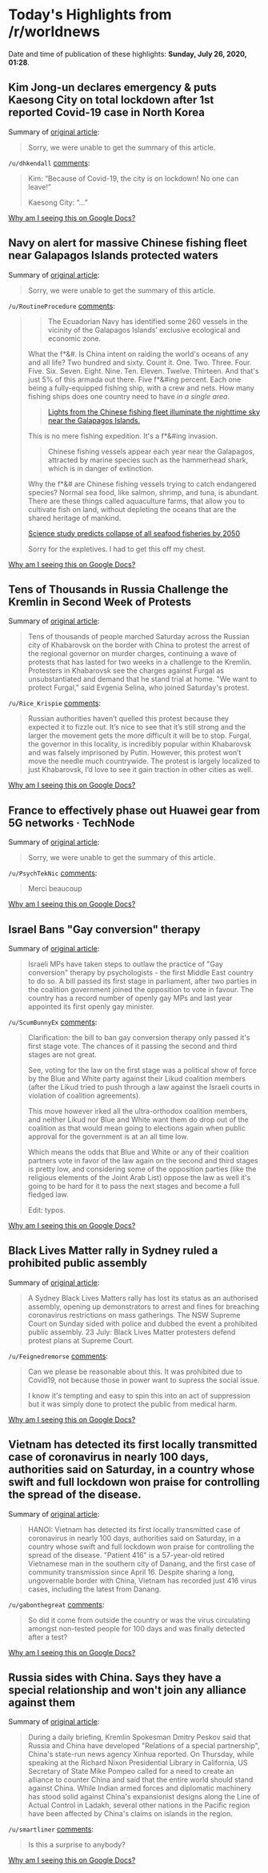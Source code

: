 # Today's Highlights from /r/worldnews

Date and time of publication of these highlights: **Sunday, July 26, 2020, 01:28**.

## Kim Jong-un declares emergency & puts Kaesong City on total lockdown after 1st reported Covid-19 case in North Korea

Summary of [original article](https://www.rt.com/news/495873-north-korea-kaesong-emergency-coronavirus/):

> Sorry, we were unable to get the summary of this article.

`/u/dhkendall` [comments](https://www.reddit.com/r/worldnews/comments/hxvqan/kim_jongun_declares_emergency_puts_kaesong_city/):

> Kim: “Because of Covid-19, the city is on lockdown!  No one can leave!” 
> 
> Kaesong City: “...”

[Why am I seeing this on Google Docs?](https://docs.google.com/document/d/1Dc6We63vOXIZsc0op-Bt4abqkYjXzOigalQqFxmvvbM/edit?usp=sharing)

## Navy on alert for massive Chinese fishing fleet near Galapagos Islands protected waters

Summary of [original article](https://cuencahighlife.com/navy-on-alert-for-massive-chinese-fishing-fleet-near-galapagos-islands-protected-waters/):

> Sorry, we were unable to get the summary of this article.

`/u/RoutineProcedure` [comments](https://www.reddit.com/r/worldnews/comments/hxy0ch/navy_on_alert_for_massive_chinese_fishing_fleet/):

> > The Ecuadorian Navy has identified some 260 vessels in the vicinity of the Galapagos Islands’ exclusive ecological and economic zone.
> 
> What the f\*&#. Is China intent on raiding the world's oceans of any and all life? Two hundred and sixty. Count it. One. Two. Three. Four. Five. Six. Seven. Eight. Nine. Ten. Eleven. Twelve. Thirteen. And that's just 5% of this armada out there. Five f\*&#ing percent. Each one being a fully-equipped fishing ship, with a crew and nets. How many fishing ships does one country need to have *in a single area*.
> 
> > [Lights from the Chinese fishing fleet illuminate the nighttime sky near the Galapagos Islands.](https://cuencahighlife.com/wp-content/uploads/2020/07/chinese-fleet.jpg)
> 
> This is no mere fishing expedition. It's a f*&#ing invasion.
> 
> > Chinese fishing vessels appear each year near the Galapagos, attracted by marine species such as the hammerhead shark, which is in danger of extinction.
> 
> Why the f*&# are Chinese fishing vessels trying to catch endangered species? Normal sea food, like salmon, shrimp, and tuna, is abundant. There are these things called aquaculture farms, that allow you to cultivate fish on land, without depleting the oceans that are the shared heritage of mankind.
> 
> [Science study predicts collapse of all seafood fisheries by 2050](https://news.stanford.edu/news/2006/november8/ocean-110806.html)
> 
> Sorry for the expletives. I had to get this off my chest.

[Why am I seeing this on Google Docs?](https://docs.google.com/document/d/1Dc6We63vOXIZsc0op-Bt4abqkYjXzOigalQqFxmvvbM/edit?usp=sharing)

## Tens of Thousands in Russia Challenge the Kremlin in Second Week of Protests

Summary of [original article](https://time.com/5871766/protests-russia-governor-arrest/?utm_source=feedburner&utm_medium=feed&utm_campaign=Feed%3A+time%2Ftopstories+%28TIME%3A+Top+Stories%29):

> Tens of thousands of people marched Saturday across the Russian city of Khabarovsk on the border with China to protest the arrest of the regional governor on murder charges, continuing a wave of protests that has lasted for two weeks in a challenge to the Kremlin. Protesters in Khabarovsk see the charges against Furgal as unsubstantiated and demand that he stand trial at home. "We want to protect Furgal," said Evgenia Selina, who joined Saturday's protest.

`/u/Rice_Krispie` [comments](https://www.reddit.com/r/worldnews/comments/hxnrfo/tens_of_thousands_in_russia_challenge_the_kremlin/):

> Russian authorities haven’t quelled this protest because they expected it to fizzle out. It’s nice to see that it’s still strong and the larger the movement gets the more difficult it will be to stop. Furgal, the governor in this locality, is incredibly popular within Khabarovsk and was falsely imprisoned by Putin. However, this protest won’t move the needle much countrywide. The protest is largely localized to just Khabarovsk, I’d love to see it gain traction in other cities as well.

[Why am I seeing this on Google Docs?](https://docs.google.com/document/d/1Dc6We63vOXIZsc0op-Bt4abqkYjXzOigalQqFxmvvbM/edit?usp=sharing)

## France to effectively phase out Huawei gear from 5G networks · TechNode

Summary of [original article](https://technode.com/2020/07/23/france-to-phase-out-huawei-gear-from-its-5g-networks-report/):

> Sorry, we were unable to get the summary of this article.

`/u/PsychTekNic` [comments](https://www.reddit.com/r/worldnews/comments/hxyxm0/france_to_effectively_phase_out_huawei_gear_from/):

> Merci beaucoup

[Why am I seeing this on Google Docs?](https://docs.google.com/document/d/1Dc6We63vOXIZsc0op-Bt4abqkYjXzOigalQqFxmvvbM/edit?usp=sharing)

## Israel Bans "Gay conversion" therapy

Summary of [original article](https://www.bbc.com/news/world-middle-east-53511329?at_custom2=facebook_page&at_custom3=BBC+News&at_custom4=70BD8A48-CCCD-11EA-B70C-FDB096E8478F&at_medium=custom7&at_custom1=%5Bpost+type%5D&at_campaign=64):

> Israeli MPs have taken steps to outlaw the practice of "Gay conversion" therapy by psychologists - the first Middle East country to do so. A bill passed its first stage in parliament, after two parties in the coalition government joined the opposition to vote in favour. The country has a record number of openly gay MPs and last year appointed its first openly gay minister.

`/u/ScumBunnyEx` [comments](https://www.reddit.com/r/worldnews/comments/hxph6k/israel_bans_gay_conversion_therapy/):

> Clarification: the bill to ban gay conversion therapy only passed it's first stage vote. The chances of it passing the second and third stages are not great.
> 
> See, voting for the law on the first stage was a political show of force by the Blue and White party against their Likud coalition members (after the Likud tried to push through a law against the Israeli courts in violation of coalition agreements).
> 
> This move however irked all the ultra-orthodox coalition members, and neither Likud nor Blue and White want them do drop out of the coalition as that would mean going to elections again when public approval for the government is at an all time low.
> 
> Which means the odds that Blue and White or any of their coalition partners vote in favor of the law again on the second and third stages is pretty low, and considering some of the opposition parties (like the religious elements of the Joint Arab List) oppose the law as well it's going to be hard for it to pass the next stages and become a full fledged law.
> 
> Edit: typos.

[Why am I seeing this on Google Docs?](https://docs.google.com/document/d/1Dc6We63vOXIZsc0op-Bt4abqkYjXzOigalQqFxmvvbM/edit?usp=sharing)

## Black Lives Matter rally in Sydney ruled a prohibited public assembly

Summary of [original article](https://www.sbs.com.au/news/black-lives-matter-rally-in-sydney-ruled-a-prohibited-public-assembly?cid=newsapp:socialshare:copylink):

> A Sydney Black Lives Matters rally has lost its status as an authorised assembly, opening up demonstrators to arrest and fines for breaching coronavirus restrictions on mass gatherings. The NSW Supreme Court on Sunday sided with police and dubbed the event a prohibited public assembly. 23 July: Black Lives Matter protesters defend protest plans at Supreme Court.

`/u/Feignedremorse` [comments](https://www.reddit.com/r/worldnews/comments/hxzrwx/black_lives_matter_rally_in_sydney_ruled_a/):

> Can we please be reasonable about this. It was prohibited due to Covid19, not because those in power want to supress the social issue.
> 
> I know it's tempting and easy to spin this into an act of suppression but it was simply done to protect the public from medical harm.

[Why am I seeing this on Google Docs?](https://docs.google.com/document/d/1Dc6We63vOXIZsc0op-Bt4abqkYjXzOigalQqFxmvvbM/edit?usp=sharing)

## Vietnam has detected its first locally transmitted case of coronavirus in nearly 100 days, authorities said on Saturday, in a country whose swift and full lockdown won praise for controlling the spread of the disease.

Summary of [original article](https://www.bangkokpost.com/world/1957399/vietnam-sees-first-covid-case-in-100-days):

> HANOI: Vietnam has detected its first locally transmitted case of coronavirus in nearly 100 days, authorities said on Saturday, in a country whose swift and full lockdown won praise for controlling the spread of the disease. "Patient 416" is a 57-year-old retired Vietnamese man in the southern city of Danang, and the first case of community transmission since April 16. Despite sharing a long, ungovernable border with China, Vietnam has recorded just 416 virus cases, including the latest from Danang.

`/u/gabonthegreat` [comments](https://www.reddit.com/r/worldnews/comments/hxmqa7/vietnam_has_detected_its_first_locally/):

> So did it come from outside the country or was the virus circulating amongst non-tested people for 100 days and was finally detected after a test?

[Why am I seeing this on Google Docs?](https://docs.google.com/document/d/1Dc6We63vOXIZsc0op-Bt4abqkYjXzOigalQqFxmvvbM/edit?usp=sharing)

## Russia sides with China. Says they have a special relationship and won't join any alliance against them

Summary of [original article](https://www.timesnownews.com/international/article/russia-china-relations-special-wont-join-any-alliance-against-anyone-kremlin-clarifies/626769):

> During a daily briefing, Kremlin Spokesman Dmitry Peskov said that Russia and China have developed "Relations of a special partnership", China's state-run news agency Xinhua reported. On Thursday, while speaking at the Richard Nixon Presidential Library in California, US Secretary of State Mike Pompeo called for a need to create an alliance to counter China and said that the entire world should stand against China. While Indian armed forces and diplomatic machinery has stood solid against China's expansionist designs along the Line of Actual Control in Ladakh, several other nations in the Pacific region have been affected by China's claims on islands in the region.

`/u/smartliner` [comments](https://www.reddit.com/r/worldnews/comments/hy0h06/russia_sides_with_china_says_they_have_a_special/):

> Is this a surprise to anybody?

[Why am I seeing this on Google Docs?](https://docs.google.com/document/d/1Dc6We63vOXIZsc0op-Bt4abqkYjXzOigalQqFxmvvbM/edit?usp=sharing)

